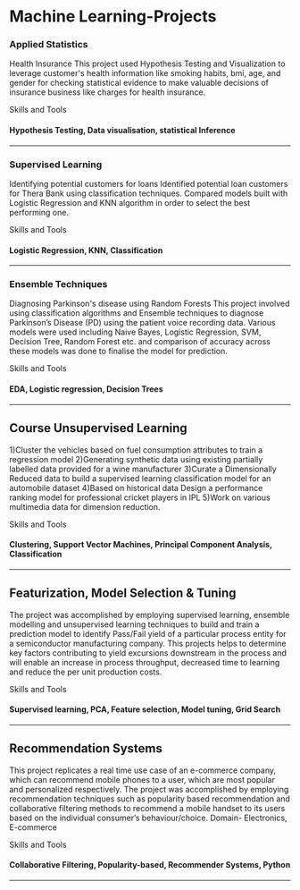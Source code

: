 # Machine Learning-Projects

### Applied Statistics
Health Insurance
This project used Hypothesis Testing and Visualization to leverage customer's health information like smoking habits, bmi, age, and gender for checking statistical evidence to make valuable decisions of insurance business like charges for health insurance.

Skills and Tools
#### Hypothesis Testing, Data visualisation, statistical Inference
--------------------------------------------------------------------------------------------------------------------------------------------------------------------------------
### Supervised Learning
Identifying potential customers for loans
Identified potential loan customers for Thera Bank using classification techniques. Compared models built with Logistic Regression and KNN algorithm in order to select the best performing one.

Skills and Tools
#### Logistic Regression, KNN, Classification
--------------------------------------------------------------------------------------------------------------------------------------------------------------------------------
### Ensemble Techniques
Diagnosing Parkinson's disease using Random Forests
This project involved using classification algorithms and Ensemble techniques to diagnose Parkinson’s Disease (PD) using the patient voice recording data. Various models were used including Naive Bayes, Logistic Regression, SVM, Decision Tree, Random Forest etc. and comparison of accuracy across these models was done to finalise the model for prediction.

Skills and Tools
#### EDA, Logistic regression, Decision Trees
------------------------------------------------------------------------------------------------------------------------------------------------------------------------------
## Course Unsupervised Learning
1)Cluster the vehicles based on fuel consumption attributes to train a regression model 2)Generating synthetic data using existing partially labelled data provided for a wine manufacturer 3)Curate a Dimensionally Reduced data to build a supervised learning classification model for an automobile dataset 4)Based on historical data Design a performance ranking model for professional cricket players in IPL 5)Work on various multimedia data for dimension reduction.

Skills and Tools
#### Clustering, Support Vector Machines, Principal Component Analysis, Classification
-----------------------------------------------------------------------------------------------------------------------------------------------------------------------------
## Featurization, Model Selection & Tuning

The project was accomplished by employing supervised learning, ensemble modelling and unsupervised learning techniques to build and train a prediction model to identify Pass/Fail yield of a particular process entity for a semiconductor manufacturing company. This projects helps to determine key factors contributing to yield excursions downstream in the process and will enable an increase in process throughput, decreased time to learning and reduce the per unit production costs.

Skills and Tools
#### Supervised learning, PCA, Feature selection, Model tuning, Grid Search
------------------------------------------------------------------------------------------------------------------------------------------------------------------------------
## Recommendation Systems
This project replicates a real time use case of an e-commerce company, which can recommend mobile phones to a user, which are most popular and personalized respectively. The project was accomplished by employing recommendation techniques such as popularity based recommendation and collaborative filtering methods to recommend a mobile handset to its users based on the individual consumer’s behaviour/choice. Domain- Electronics, E-commerce

Skills and Tools
#### Collaborative Filtering, Popularity-based, Recommender Systems, Python
-----------------------------------------------------------------------------------------------------------------------------------------------------------------------------

